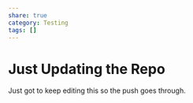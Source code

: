 ```yaml
---
share: true
category: Testing
tags: []
---
```



# Just Updating the Repo

Just got to keep editing this so the push goes through.